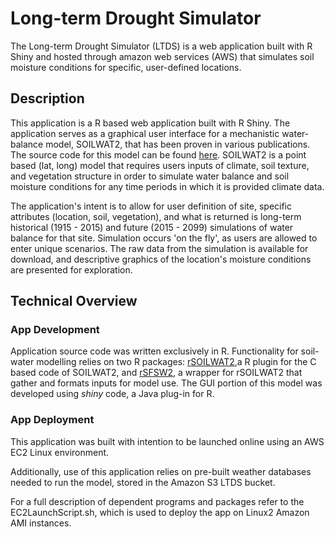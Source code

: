 # Long-term Drought Simulator

The Long-term Drought Simulator (LTDS) is a web application built with R Shiny and
hosted through amazon web services (AWS) that simulates soil moisture conditions for
specific, user-defined locations.

## Description

This application is a R based web application built with R Shiny. The application 
serves as a graphical user interface for a mechanistic water-balance model, SOILWAT2, 
that has been proven in various publications. The source code for this model can
be found [here](https://github.com/DrylandEcology/SOILWAT2). SOILWAT2 is a point
based (lat, long) model that requires users inputs of climate, soil texture, and 
vegetation structure in order to simulate water balance and soil moisture conditions
for any time periods in which it is provided climate data.

The application's intent is to allow for user definition of site, specific attributes
(location, soil, vegetation), and what is returned is long-term historical (1915 - 2015)
and future (2015 - 2099) simulations of water balance for that site. Simulation occurs 
'on the fly', as users are allowed to enter unique scenarios. The raw data from the simulation
is available for download, and descriptive graphics of the location's moisture
conditions are presented for exploration.


## Technical Overview

### App Development

Application source code was written exclusively in R. Functionality for soil-water modelling relies on 
two R packages: [rSOILWAT2](https://github.com/DrylandEcology/rSOILWAT2),a R plugin for the C based code of SOILWAT2,
and [rSFSW2](https://github.com/DrylandEcology/rSFSW2), a wrapper for rSOILWAT2 that gather and formats inputs for model use.
The GUI portion of this model was developed using *shiny* code, a Java plug-in for R.


### App Deployment

This application was built with intention to be launched online using an AWS EC2 Linux environment.

Additionally, use of this application relies on pre-built weather databases needed
to run the model, stored in the Amazon S3 LTDS bucket.

For a full description of dependent programs and packages refer to the EC2LaunchScript.sh,
which is used to deploy the app on Linux2 Amazon AMI instances.
